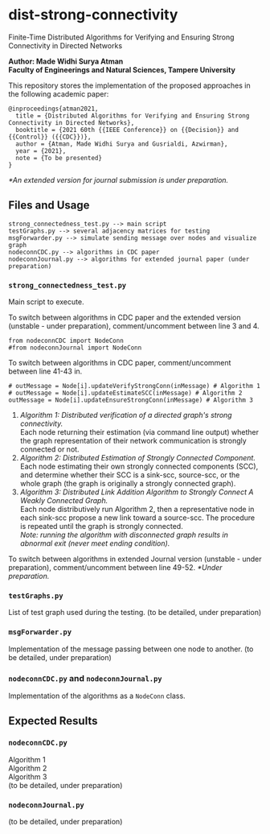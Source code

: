 # dist-strong-connectivity
Finite-Time Distributed Algorithms for Verifying and Ensuring Strong Connectivity in Directed Networks

**Author: Made Widhi Surya Atman  
Faculty of Engineerings and Natural Sciences, Tampere University**

This repository stores the implementation of the proposed approaches in the following academic paper:
```
@inproceedings{atman2021,
  title = {Distributed Algorithms for Verifying and Ensuring Strong Connectivity in Directed Networks},
  booktitle = {2021 60th {{IEEE Conference}} on {{Decision}} and {{Control}} ({{CDC}})},
  author = {Atman, Made Widhi Surya and Gusrialdi, Azwirman},
  year = {2021},
  note = {To be presented}
}
```
_*An extended version for journal submission is under preparation._

## Files and Usage
```
strong_connectedness_test.py --> main script
testGraphs.py --> several adjacency matrices for testing
msgForwarder.py --> simulate sending message over nodes and visualize graph
nodeconnCDC.py --> algorithms in CDC paper
nodeconnJournal.py --> algorithms for extended journal paper (under preparation)
```

### ```strong_connectedness_test.py```
Main script to execute.

To switch between algorithms in CDC paper and the extended version (unstable - under preparation),
comment/uncomment between line 3 and 4.
```
from nodeconnCDC import NodeConn
#from nodeconnJournal import NodeConn
```

To switch between algorithms in CDC paper, comment/uncomment between line 41-43 in.
```
# outMessage = Node[i].updateVerifyStrongConn(inMessage) # Algorithm 1
# outMessage = Node[i].updateEstimateSCC(inMessage) # Algorithm 2
outMessage = Node[i].updateEnsureStrongConn(inMessage) # Algorithm 3
```
1. _Algorithm 1: Distributed verification of a directed graph's strong connectivity._  
   Each node returning their estimation (via command line output) whether the graph representation of their network communication is strongly connected or not.
2. _Algorithm 2: Distributed Estimation of Strongly Connected Component._
   Each node estimating their own strongly connected components (SCC), and determine 
   whether their SCC is a sink-scc, source-scc, or the whole graph (the graph is originally a strongly connected graph).
2. _Algorithm 3: Distributed Link Addition Algorithm to Strongly Connect A Weakly Connected Graph._  
   Each node distributively run Algorithm 2, then a representative node in each sink-scc propose a new link toward a source-scc. 
   The procedure is repeated until the graph is strongly connected.  
   _Note: running the algorithm with disconnected graph results in abnormal exit (never meet ending condition)._


To switch between algorithms in extended Journal version (unstable - under preparation),
comment/uncomment between line 49-52.
_*Under preparation._


### ```testGraphs.py```
List of test graph used during the testing. (to be detailed, under preparation)

### ```msgForwarder.py```
Implementation of the message passing between one node to another. (to be detailed, under preparation)

### ```nodeconnCDC.py``` and ```nodeconnJournal.py```
Implementation of the algorithms as a ```NodeConn``` class.


## Expected Results
### ```nodeconnCDC.py```
Algorithm 1  
Algorithm 2  
Algorithm 3  
(to be detailed, under preparation)

### ```nodeconnJournal.py```
(to be detailed, under preparation)
